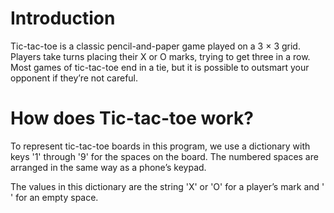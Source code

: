 # Introduction
Tic-tac-toe is a classic pencil-and-paper game played on a 3 × 3 grid. Players take turns placing their X or O marks, trying to get three in a row. Most games of tic-tac-toe end in a tie, but it is possible to outsmart your opponent if they’re not careful.

# How does Tic-tac-toe work?
To represent tic-tac-toe boards in this program, we use a dictionary with keys '1' through '9' for the spaces on the board. The numbered spaces are arranged in the same way as a phone’s keypad. 

The values in this dictionary are the string 'X' or 'O' for a player’s mark and ' ' for an empty space.

